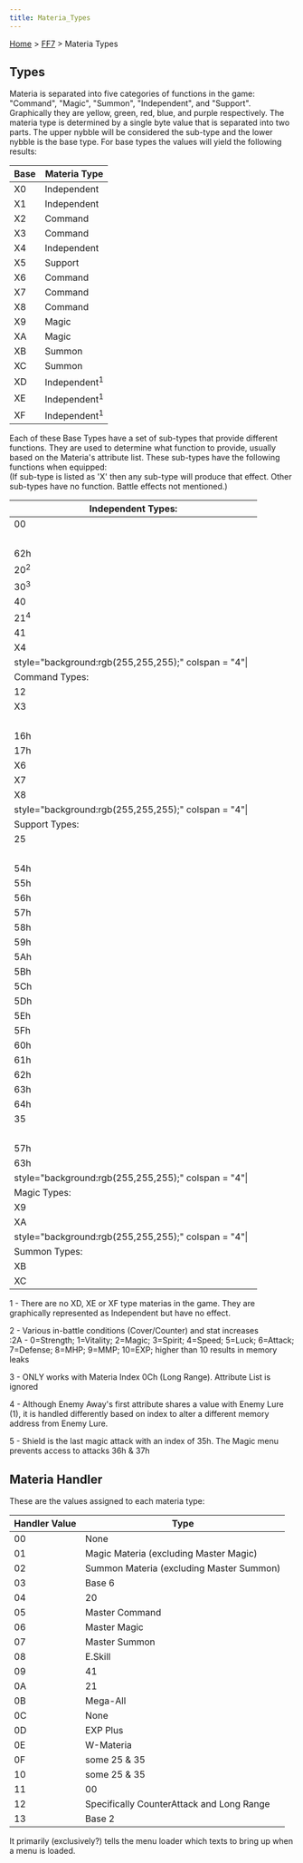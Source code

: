 ```yaml
---
title: Materia_Types
---
```


[Home](../Main_Page.md) > [FF7](../FF7.md) > Materia Types

## Types

Materia is separated into five categories of functions in the game: "Command", "Magic", "Summon", "Independent", and "Support". Graphically they are yellow, green, red, blue, and purple respectively. The materia type is determined by a single byte value that is separated into two parts. The upper nybble will be considered the sub-type and the lower nybble is the base type. For base types the values will yield the following results:

| Base | Materia Type            |
|------|-------------------------|
| X0   | Independent             |
| X1   | Independent             |
| X2   | Command                 |
| X3   | Command                 |
| X4   | Independent             |
| X5   | Support                 |
| X6   | Command                 |
| X7   | Command                 |
| X8   | Command                 |
| X9   | Magic                   |
| XA   | Magic                   |
| XB   | Summon                  |
| XC   | Summon                  |
| XD   | Independent<sup>1</sup> |
| XE   | Independent<sup>1</sup> |
| XF   | Independent<sup>1</sup> |

  
Each of these Base Types have a set of sub-types that provide different functions. They are used to determine what function to provide, usually based on the Materia's attribute list. These sub-types have the following functions when equipped:  
(If sub-type is listed as 'X' then any sub-type will produce that effect. Other sub-types have no function. Battle effects not mentioned.)

| Independent Types:                                     |
|--------------------------------------------------------|
| 00                                                     |
|                                                        |
| 62h                                                    |
| 20<sup>2</sup>                                         |
| 30<sup>3</sup>                                         |
| 40                                                     |
| 21<sup>4</sup>                                         |
| 41                                                     |
| X4                                                     |
| style="background:rgb(255,255,255);" colspan = "4"\|   |
| Command Types:                                         |
| 12                                                     |
| X3                                                     |
|                                                        |
| 16h                                                    |
| 17h                                                    |
| X6                                                     |
| X7                                                     |
| X8                                                     |
| style="background:rgb(255,255,255);" colspan = "4"\|   |
| Support Types:                                         |
| 25                                                     |
|                                                        |
| 54h                                                    |
| 55h                                                    |
| 56h                                                    |
| 57h                                                    |
| 58h                                                    |
| 59h                                                    |
| 5Ah                                                    |
| 5Bh                                                    |
| 5Ch                                                    |
| 5Dh                                                    |
| 5Eh                                                    |
| 5Fh                                                    |
| 60h                                                    |
| 61h                                                    |
| 62h                                                    |
| 63h                                                    |
| 64h                                                    |
| 35                                                     |
|                                                        |
| 57h                                                    |
| 63h                                                    |
| style="background:rgb(255,255,255);" colspan = "4"\|   |
| Magic Types:                                           |
| X9                                                     |
| XA                                                     |
| style="background:rgb(255,255,255);" colspan = "4"\|   |
| Summon Types:                                          |
| XB                                                     |
| XC                                                     |

  
1 - There are no XD, XE or XF type materias in the game. They are graphically represented as Independent but have no effect.  

2 - Various in-battle conditions (Cover/Counter) and stat increases  
:2A - 0=Strength; 1=Vitality; 2=Magic; 3=Spirit; 4=Speed; 5=Luck; 6=Attack; 7=Defense; 8=MHP; 9=MMP; 10=EXP; higher than 10 results in memory leaks

3 - ONLY works with Materia Index 0Ch (Long Range). Attribute List is ignored  

4 - Although Enemy Away's first attribute shares a value with Enemy Lure (1), it is handled differently based on index to alter a different memory address from Enemy Lure.

5 - Shield is the last magic attack with an index of 35h. The Magic menu prevents access to attacks 36h & 37h  

## Materia Handler

These are the values assigned to each materia type:

| Handler Value | Type                                      |
|---------------|-------------------------------------------|
| 00            | None                                      |
| 01            | Magic Materia (excluding Master Magic)    |
| 02            | Summon Materia (excluding Master Summon)  |
| 03            | Base 6                                    |
| 04            | 20                                        |
| 05            | Master Command                            |
| 06            | Master Magic                              |
| 07            | Master Summon                             |
| 08            | E.Skill                                   |
| 09            | 41                                        |
| 0A            | 21                                        |
| 0B            | Mega-All                                  |
| 0C            | None                                      |
| 0D            | EXP Plus                                  |
| 0E            | W-Materia                                 |
| 0F            | some 25 & 35                              |
| 10            | some 25 & 35                              |
| 11            | 00                                        |
| 12            | Specifically CounterAttack and Long Range |
| 13            | Base 2                                    |

It primarily (exclusively?) tells the menu loader which texts to bring up when a menu is loaded.
